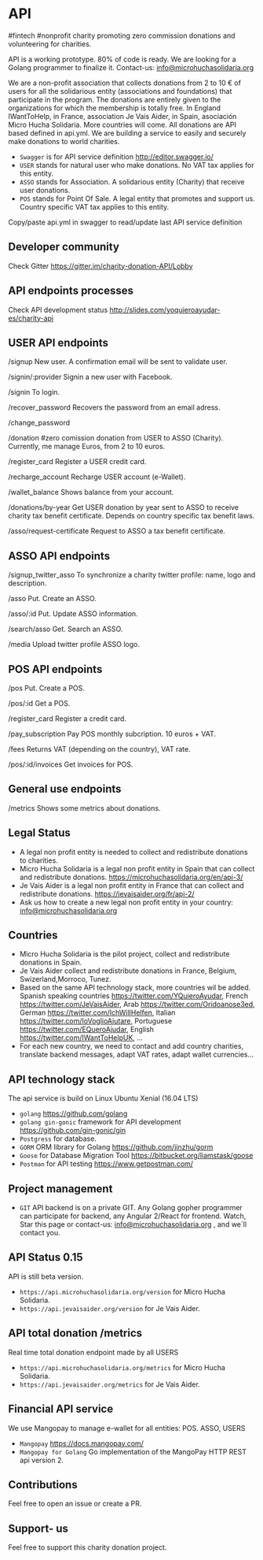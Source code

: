 # API
#fintech #nonprofit charity promoting zero commission donations and volunteering for charities.

API is a working prototype. 80% of code is ready. We are looking for a Golang programmer to finalize it. Contact-us: info@microhuchasolidaria.org 

We are a non-profit association that collects donations from 2 to 10 € of users for all the solidarious entity (associations and foundations) that participate in the program. The donations are entirely given to the organizations for which the membership is totally free.
In England IWantToHelp, in France, association Je Vais Aider, in Spain, asociación Micro Hucha Solidaria. More countries will come.
All donations are API based defined in api.yml. We are building a service to easily and securely make donations to world charities.

- `Swagger` is for API service definition http://editor.swagger.io/
- `USER` stands for natural user who make donations. No VAT tax applies for this entity.
- `ASSO` stands for Association. A solidarious entity (Charity) that receive user donations.
- `POS` stands for Point Of Sale. A legal entity that promotes and support us. Country specific VAT tax applies to this entity.

Copy/paste   api.yml in swagger to read/update last API service definition

## Developer community 
Check Gitter
https://gitter.im/charity-donation-API/Lobby

## API endpoints processes
Check API development status
http://slides.com/yoquieroayudar-es/charity-api

## USER API endpoints
/signup     New user. A confirmation email will be sent to validate user.

/signin/:provider Signin a new user with Facebook.

/signin To login.

/recover_password  Recovers the password from an email adress.

/change_password

/donation  #zero comission donation from USER to ASSO (Charity). Currently, me manage Euros, from 2 to 10 euros.

/register_card  Register a USER credit card.

/recharge_account  Recharge USER account (e-Wallet).

/wallet_balance  Shows balance from your account.

/donations/by-year Get USER donation by year sent to ASSO to receive charity tax benefit certificate. Depends on country specific tax benefit laws.

/asso/request-certificate  Request to ASSO a tax benefit certificate.

## ASSO API endpoints
/signup_twitter_asso  To synchronize a charity twitter profile: name, logo and description.

/asso       Put. Create an ASSO.

/asso/:id   Put. Update ASSO information.

/search/asso  Get. Search an ASSO.

/media  Upload twitter profile ASSO logo.

## POS API endpoints
/pos   Put. Create a POS. 

/pos/:id  Get a POS. 

/register_card  Register a credit card.

/pay_subscription  Pay POS monthly subcription. 10 euros + VAT.

/fees  Returns VAT (depending on the country), VAT rate.

/pos/:id/invoices   Get invoices for POS.

## General use endpoints
/metrics Shows some metrics about donations.

## Legal Status
- A legal non profit entity is needed to collect and redistribute donations to charities.
- Micro Hucha Solidaria is a legal non profit entity in Spain that can collect and redistribute donations.  https://microhuchasolidaria.org/en/api-3/
- Je Vais Aider is a legal non profit entity in France that can collect and redistribute donations. https://jevaisaider.org/fr/api-2/
- Ask us how to create a new legal non profit entity in your country: info@microhuchasolidaria.org

## Countries
- Micro Hucha Solidaria is the pilot project, collect and redistribute donations in Spain.
- Je Vais Aider collect and redistribute donations in France, Belgium, Swizerland,Morroco, Tunez.
- Based on the same API technology stack, more countries wil be added. Spanish speaking countries https://twitter.com/YQuieroAyudar, French  https://twitter.com/JeVaisAider, Arab https://twitter.com/Oridoanose3ed, German https://twitter.com/IchWillHelfen, Italian https://twitter.com/IoVoglioAiutare, Portuguese https://twitter.com/EQueroAjudar, English https://twitter.com/IWantToHelpUK,  ...
- For each new country, we need to contact and add country charities, translate backend messages, adapt VAT rates, adapt wallet currencies...

## API technology stack
The api service is build on Linux Ubuntu Xenial (16.04 LTS)
- `golang`   https://github.com/golang
- `golang gin-gonic` framework for API development  https://github.com/gin-gonic/gin
- `Postgress` for database.
- `GORM` ORM library for Golang  https://github.com/jinzhu/gorm
- `Goose` for Database Migration Tool  https://bitbucket.org/liamstask/goose
- `Postman` for API testing  https://www.getpostman.com/

## Project management
- `GIT` API backend is on a private GIT.
Any Golang gopher programmer can participate for backend, any Angular 2/React for frontend. Watch, Star this page or contact-us: info@microhuchasolidaria.org ,  and we´ll contact you.

## API Status 0.15
API is still beta version. 
- `https://api.microhuchasolidaria.org/version` for Micro Hucha Solidaria.
- `https://api.jevaisaider.org/version` for Je Vais Aider.

## API total donation /metrics
Real time total donation endpoint made by all USERS
- `https://api.microhuchasolidaria.org/metrics` for Micro Hucha Solidaria.
- `https://api.jevaisaider.org/metrics` for Je Vais Aider.

## Financial API service
We use Mangopay to manage e-wallet for all entities: POS. ASSO, USERS
- `Mangopay` https://docs.mangopay.com/
- `Mangopay for Golang` Go implementation of the MangoPay HTTP REST api version 2.

## Contributions
Feel free to open an issue or create a PR.

## Support- us
Feel free to support this charity donation project. 

